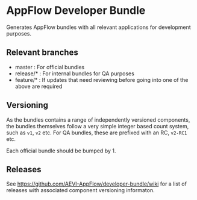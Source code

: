 # AppFlow Developer Bundle
Generates AppFlow bundles with all relevant applications for development purposes.

## Relevant branches
- master : For official bundles
- release/* : For internal bundles for QA purposes
- feature/* : If updates that need reviewing before going into one of the above are required

## Versioning
As the bundles contains a range of independently versioned components, the bundles themselves follow a very simple integer based count system, such as `v1`, `v2` etc. For QA bundles, these are prefixed with an RC, `v2-RC1` etc.

Each official bundle should be bumped by 1.

## Releases
See https://github.com/AEVI-AppFlow/developer-bundle/wiki for a list of releases with associated component versioning informaton.
